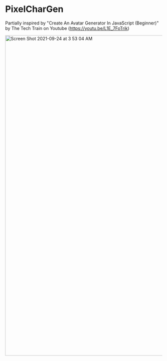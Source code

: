 # PixelCharGen

Partially inspired by "Create An Avatar Generator In JavaScript (Beginner)" by The Tech Train on Youtube (https://youtu.be/L1E_7FoTrik)

<img width="1028" alt="Screen Shot 2021-09-24 at 3 53 04 AM" src="https://user-images.githubusercontent.com/70617769/134639278-a151bce1-3a8c-4e19-bfb5-08d50071bbf3.png">
